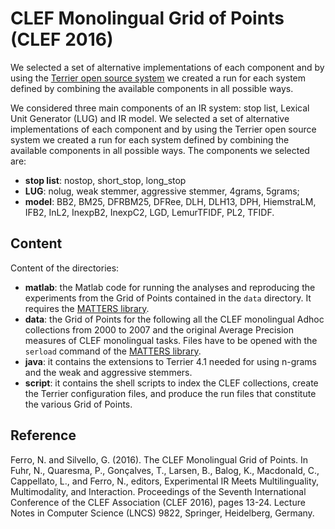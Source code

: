 # CLEF Monolingual Grid of Points (CLEF 2016)

We selected a set of alternative implementations of each component and by using the [Terrier open source system](http://terrier.org/) we created a run for each system defined by combining the available components in all possible ways.

We considered three main components of an IR system: stop list, Lexical Unit Generator (LUG) and IR model. We selected a set of alternative implementations of each component and by using the Terrier open source system we created a run for each system defined by combining the available components in all possible ways. The components we selected are:

- **stop list**: nostop, short_stop, long_stop
- **LUG**: nolug, weak stemmer, aggressive stemmer, 4grams, 5grams;
- **model**: BB2, BM25, DFRBM25, DFRee, DLH, DLH13, DPH, HiemstraLM, IFB2, InL2, InexpB2, InexpC2, LGD, LemurTFIDF, PL2, TFIDF.

## Content

Content of the directories:
- **matlab**: the Matlab code for running the analyses and reproducing the experiments from the Grid of Points contained in the `data` directory. It requires the [MATTERS library](http://matters.dei.unipd.it/).
- **data**: the Grid of Points for the following all the CLEF monolingual Adhoc collections from 2000 to 2007 and the original Average Precision measures of CLEF monolingual tasks. Files have to be opened with the `serload` command of the [MATTERS library](http://matters.dei.unipd.it/).
- **java**: it contains the extensions to Terrier 4.1 needed for using n-grams and the weak and aggressive stemmers.
- **script**: it contains the shell scripts to index the CLEF collections, create the Terrier configuration files, and produce the run files that constitute the various Grid of Points.

## Reference

Ferro, N. and Silvello, G. (2016). The CLEF Monolingual Grid of Points. In Fuhr, N., Quaresma, P., Gonçalves, T., Larsen, B., Balog, K., Macdonald, C., Cappellato, L., and Ferro, N., editors, Experimental IR Meets Multilinguality, Multimodality, and Interaction. Proceedings of the Seventh International Conference of the CLEF Association (CLEF 2016), pages 13-24. Lecture Notes in Computer Science (LNCS) 9822, Springer, Heidelberg, Germany.

